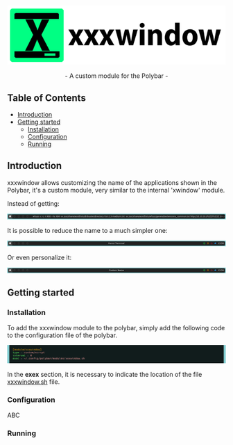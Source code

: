 <p align="center">
  <img src="/assets/banner.png">
</p>

<p align="center">
- A custom module for the Polybar -
</p>

## Table of Contents

* [Introduction](#introduction)
* [Getting started](#getting-started)
  * [Installation](#installation)
  * [Configuration](#configuration)
  * [Running](#running)


## Introduction

xxxwindow allows customizing the name of the applications shown in the Polybar, it's a custom module, very similar to the internal 'xwindow' module.

Instead of getting:

<p align="center">
  <img src="/assets/xwindowModule.png">
</p>

It is possible to reduce the name to a much simpler one:

<p align="center">                              
    <img src="/assets/xxxwindowModule.png">
</p>

Or even personalize it:

<p align="center">                              
    <img src="/assets/xxxwindowModuleCustom.png">              
</p>

## Getting started

### Installation

To add the xxxwindow module to the polybar, simply add the following code to the configuration file of the polybar.

<p align="center">
    <img src="/assets/installationCommandLines.png"
</p>

In the **exex** section, it is necessary to indicate the location of the file [xxxwindow.sh](https://github.com/MateoNitro550/xxxwindowPolybarModule/blob/main/xxxwindow.sh) file.

### Configuration

ABC

### Running
